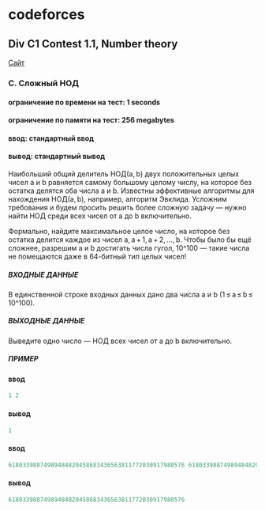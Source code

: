 ﻿# codeforces
## Div C1 Contest 1.1, Number theory ##

<p>
    <a href="https://codeforces.com/group/GlNprAEUfR/contest/256125/problem/C">Сайт</a>
</p>

### C. Сложный НОД ###
#### ограничение по времени на тест: 1 seconds ####
#### ограничение по памяти на тест: 256 megabytes ####
#### ввод: стандартный ввод ####
#### вывод: стандартный вывод ####

Наибольший общий делитель НОД(a, b) двух положительных целых чисел a и b равняется самому большому целому числу, 
на которое без остатка делятся оба числа a и b. Известны эффективные алгоритмы для нахождения НОД(a, b), 
например, алгоритм Эвклида. Усложним требования и будем просить решить более сложную задачу — 
нужно найти НОД среди всех чисел от a до b включительно.

Формально, найдите максимальное целое число, на которое без остатка делится каждое из чисел a, a + 1, a + 2, ..., b. 
Чтобы было бы ещё сложнее, разрешим a и b достигать числа гугол, 
10^100 — такие числа не помещаются даже в 64-битный тип целых чисел!

##### ВХОДНЫЕ ДАННЫЕ #####
В единственной строке входных данных дано два числа a и b (1 ≤ a ≤ b ≤ 10^100).

##### ВЫХОДНЫЕ ДАННЫЕ #####
Выведите одно число — НОД всех чисел от a до b включительно.

##### ПРИМЕР #####
#### ввод ####
```c++
1 2
```
#### вывод ####
```c++
1
```

#### ввод ####
```c++
61803398874989484820458683436563811772030917980576 61803398874989484820458683436563811772030917980576
```
#### вывод ####
```c++
61803398874989484820458683436563811772030917980576
```
